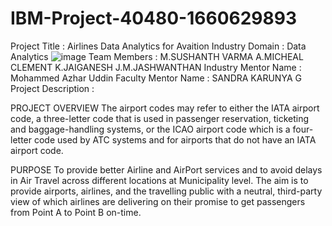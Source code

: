 # IBM-Project-40480-1660629893
Project Title : Airlines Data Analytics for Avaition Industry
Domain : Data Analytics
![image](https://user-images.githubusercontent.com/112683548/202779923-0d5f317b-1b49-44a4-a3ae-2f97a4dd806e.png)
Team Members :
M.SUSHANTH VARMA
A.MICHEAL CLEMENT
K.JAIGANESH
J.M.JASHWANTHAN
Industry Mentor Name : Mohammed Azhar Uddin
Faculty Mentor Name : SANDRA KARUNYA G
Project Description :

PROJECT OVERVIEW
The airport codes may refer to either the IATA airport code, a three-letter code that is used in passenger reservation, ticketing and baggage-handling systems, or the ICAO airport code which is a four-letter code used by ATC systems and for airports that do not have an IATA airport code.
 
PURPOSE
To provide better Airline and AirPort services and to avoid delays in Air Travel across different locations at Municipality level. The aim is to provide airports, airlines, and the travelling public with a neutral, third-party view of which airlines are delivering on their promise to get passengers from Point A to Point B on-time.
